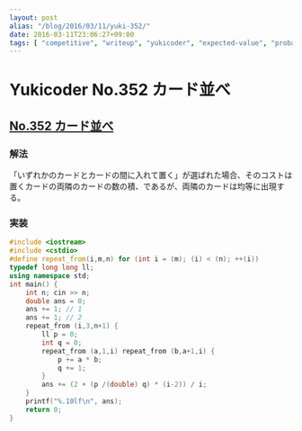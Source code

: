 ```yaml
---
layout: post
alias: "/blog/2016/03/11/yuki-352/"
date: 2016-03-11T23:06:27+09:00
tags: [ "competitive", "writeup", "yukicoder", "expected-value", "probability" ]
---
```


# Yukicoder No.352 カード並べ

## [No.352 カード並べ](http://yukicoder.me/problems/750)

### 解法

「いずれかのカードとカードの間に入れて置く」が選ばれた場合、そのコストは置くカードの両隣のカードの数の積、であるが、両隣のカードは均等に出現する。

### 実装

``` c++
#include <iostream>
#include <cstdio>
#define repeat_from(i,m,n) for (int i = (m); (i) < (n); ++(i))
typedef long long ll;
using namespace std;
int main() {
    int n; cin >> n;
    double ans = 0;
    ans += 1; // 1
    ans += 1; // 2
    repeat_from (i,3,n+1) {
        ll p = 0;
        int q = 0;
        repeat_from (a,1,i) repeat_from (b,a+1,i) {
            p += a * b;
            q += 1;
        }
        ans += (2 + (p /(double) q) * (i-2)) / i;
    }
    printf("%.10lf\n", ans);
    return 0;
}
```
